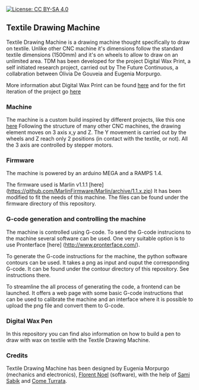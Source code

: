 [![License: CC BY-SA 4.0](https://licensebuttons.net/l/by-sa/4.0/80x15.png)](https://creativecommons.org/licenses/by-sa/4.0/)

## Textile Drawing Machine

Textile Drawing Machine is a drawing machine thought specifically to draw on textile. Unlike other CNC machine it's dimensions follow the standard textile dimensions (1500mm) and it's on wheels to allow to draw on an unlimited area. 
TDM has been developed for the project Digital Wax Print, a self initiated research project, carried out by The Future Continuous, a collabration between Olivia De Gouveia and Eugenia Morpurgo.

More information abut Digital Wax Print can be found [here](https://eumo.it/Textile-Drawing-Machine-2017) and for the firt iteration of the project go [here](https://eumo.it/Digital-Wax-Print-1-2013)

### Machine

The machine is a custom build inspired by different projects, like this one [here](https://openbuilds.com/threads/cnc-sand-and-spraycalk-drawmaschine.8927/#post-52036)
Following the structure of many other CNC machines, the drawing element moves on 3 axis x,y and Z.
The Y movement is carried out by the wheels and Z reach only 2 positions (in contact with the textile, or not). 
All the 3 axis are controlled by stepper motors.

### Firmware

The machine is powered by an arduino MEGA and a RAMPS 1.4.

The firmware used is Marlin v1.1.1 [here] (https://github.com/MarlinFirmware/Marlin/archive/1.1.x.zip)
It has been modified to fit the needs of this machine. The files can be found under the firmware directory of this repository.

### G-code generation and controlling the machine

The machine is controlled using G-code. To send the G-code instrucions to the machine several software can be used. One very suitable option is to use Pronterface [here] (http://www.pronterface.com/).

To generate the G-code instructions for the machine, the python software contours can be used. It takes a png as input and ouput the corresponding G-code. It can be found under the contour directory of this repository. See instructions there.

To streamline the all process of generating the code, a frontend can be launched. It offers a web page with some basic G-code instructions that can be used to calibrate the machine and an interface where it is possible to upload the png file and convert them to G-code. 
### Digital Wax Pen

In this repository you can find also information on how to build a pen to draw with wax on textile with the Textile Drawing Machine.

### Credits
Textile Drawing Machine  has been designed by Eugenia Morpurgo (mechanics and electronics), [Florent Noel](https://github.com/heb-dtc) (software), with the help of [Sami Sabik](http://samisabik.fr/) and [Come Turrata](https://github.com/cometu). 
